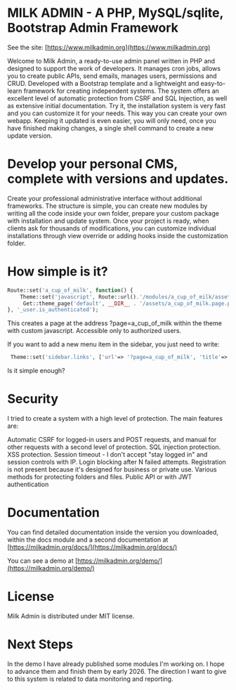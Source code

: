 # MILK ADMIN - A PHP, MySQL/sqlite, Bootstrap Admin Framework

See the site: [https://www.milkadmin.org](https://www.milkadmin.org)

Welcome to Milk Admin, a ready-to-use admin panel written in PHP and designed to support the work of developers. It manages cron jobs, allows you to create public APIs, send emails, manages users, permissions and CRUD.
Developed with a Bootstrap template and a lightweight and easy-to-learn framework for creating independent systems.
The system offers an excellent level of automatic protection from CSRF and SQL Injection, as well as extensive initial documentation.
Try it, the installation system is very fast and you can customize it for your needs. This way you can create your own webapp. Keeping it updated is even easier, you will only need, once you have finished making changes, a single shell command to create a new update version.


# Develop your personal CMS, complete with versions and updates.  
Create your professional administrative interface without additional frameworks. The structure is simple, you can create new modules by writing all the code inside your own folder, prepare your custom package with installation and update system.
Once your project is ready, when clients ask for thousands of modifications, you can customize individual installations through view override or adding hooks inside the customization folder.


# How simple is it?

```php
Route::set('a_cup_of_milk', function() {
    Theme::set('javascript', Route::url().'/modules/a_cup_of_milk/assets/a_cup_of_milk.js');
     Get::theme_page('default', __DIR__ . '/assets/a_cup_of_milk.page.php');
}, '_user.is_authenticated');
```

This creates a page at the address ?page=a_cup_of_milk within the theme with custom javascript. Accessible only to authorized users.

If you want to add a new menu item in the sidebar, you just need to write:

```php 
 Theme::set('sidebar.links', ['url'=> '?page=a_cup_of_milk', 'title'=> 'A cup of milk', 'icon'=> 'bi-cup-hot-fill', 'order'=> 70] );
```

Is it simple enough? 


# Security
I tried to create a system with a high level of protection. The main features are:

Automatic CSRF for logged-in users and POST requests, and manual for other requests with a second level of protection.
SQL injection protection.
XSS protection.
Session timeout - I don't accept "stay logged in" and session controls with IP.
Login blocking after N failed attempts.
Registration is not present because it's designed for business or private use.
Various methods for protecting folders and files.
Public API or with JWT authentication

# Documentation
You can find detailed documentation inside the version you downloaded, within the docs module and a second documentation at [https://milkadmin.org/docs/](https://milkadmin.org/docs/)

You can see a demo at [https://milkadmin.org/demo/](https://milkadmin.org/demo/)

# License
Milk Admin is distributed under MIT license.

# Next Steps
In the demo I have already published some modules I'm working on. I hope to advance them and finish them by early 2026. 
The direction I want to give to this system is related to data monitoring and reporting.